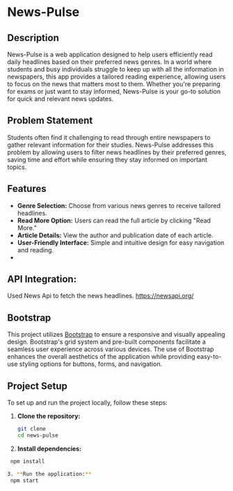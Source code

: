 # News-Pulse

## Description
News-Pulse is a web application designed to help users efficiently read daily headlines based on their preferred news genres. In a world where students and busy individuals struggle to keep up with all the information in newspapers, this app provides a tailored reading experience, allowing users to focus on the news that matters most to them. Whether you're preparing for exams or just want to stay informed, News-Pulse is your go-to solution for quick and relevant news updates.

## Problem Statement
Students often find it challenging to read through entire newspapers to gather relevant information for their studies. News-Pulse addresses this problem by allowing users to filter news headlines by their preferred genres, saving time and effort while ensuring they stay informed on important topics.

## Features
- **Genre Selection:** Choose from various news genres to receive tailored headlines.
- **Read More Option:** Users can read the full article by clicking "Read More."
- **Article Details:** View the author and publication date of each article.
- **User-Friendly Interface:** Simple and intuitive design for easy navigation and reading.
- 
## API Integration: 
Used News Api to fetch the news headlines. https://newsapi.org/

## Bootstrap
This project utilizes [Bootstrap](https://getbootstrap.com/) to ensure a responsive and visually appealing design. Bootstrap's grid system and pre-built components facilitate a seamless user experience across various devices. The use of Bootstrap enhances the overall aesthetics of the application while providing easy-to-use styling options for buttons, forms, and navigation.

## Project Setup
To set up and run the project locally, follow these steps:

1. **Clone the repository:**
   ```bash
   git clone 
   cd news-pulse
   
2. **Install dependencies:** 
  ```bash
   npm install

3. **Run the application:**
   npm start

   
